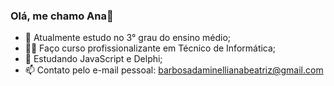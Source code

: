 ### Olá, me chamo Ana👋

- 🏫 Atualmente estudo no 3° grau do ensino médio;
- 👩‍💻 Faço curso profissionalizante em Técnico de Informática;
- 📝 Estudando JavaScript e Delphi;
- 📫 Contato pelo e-mail pessoal: barbosadaminellianabeatriz@gmail.com
